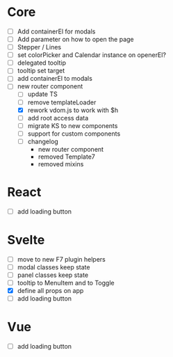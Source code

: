 # Core

- [ ] Add containerEl for modals
- [ ] Add parameter on how to open the page
- [ ] Stepper / Lines
- [ ] set colorPicker and Calendar instance on openerEl?
- [ ] delegated tooltip
- [ ] tooltip set target
- [ ] add containerEl to modals
- [ ] new router component
  - [ ] update TS
  - [ ] remove templateLoader
  - [x] rework vdom.js to work with \$h
  - [ ] add root access data
  - [ ] migrate KS to new components
  - [ ] support for custom components
  - [ ] changelog
    - new router component
    - removed Template7
    - removed mixins

# React

- [ ] add loading button

# Svelte

- [ ] move to new F7 plugin helpers
- [ ] modal classes keep state
- [ ] panel classes keep state
- [ ] tooltip to MenuItem and to Toggle
- [x] define all props on app
- [ ] add loading button

# Vue

- [ ] add loading button
